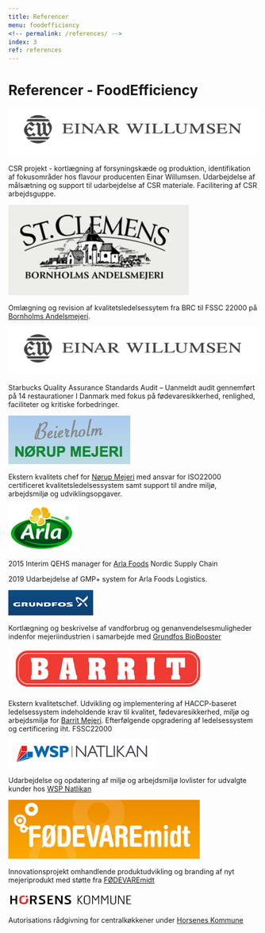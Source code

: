 ```yaml
---
title: Referencer
menu: foodefficiency
<!-- permalink: /references/ -->
index: 3
ref: references
---
```


# Referencer - FoodEfficiency

![Einar Willumsen Logo][1]

CSR projekt - kortlægning af forsyningskæde og produktion, identifikation af fokusområder hos flavour producenten Einar Willumsen. Udarbejdelse af målsætning og support til udarbejdelse af CSR materiale. Facilitering af CSR arbejdsguppe. 

![Bornholm Logo][2]

Omlægning og revision af kvalitetsledelsessytem fra BRC til FSSC 22000 på [Bornholms Andelsmejeri][3].

![Starbucks_logo Logo][18]

Starbucks Quality Assurance Standards Audit – Uanmeldt audit gennemført på 14 restaurationer I Danmark med fokus på fødevaresikkerhed, renlighed, faciliteter og kritiske forbedringer. 

![Beierholm Logo][4]

Ekstern kvalitets chef for [Nørup Mejeri][5] med ansvar for ISO22000 certificeret kvalitetsledelsessystem samt support til andre miljø, arbejdsmiljø og udviklingsopgaver.

 ![Arla Foods Logo][6]

2015 Interim QEHS manager for [Arla Foods][7] Nordic Supply Chain

2019 Udarbejdelse af GMP+ system for Arla Foods Logistics.  

![Grundfos Logo][8]

Kortlægning og beskrivelse af vandforbrug og genanvendelsesmuligheder indenfor mejeriindustrien i samarbejde med [Grundfos BioBooster][9]

![Barrit Logo][10]

Ekstern kvalitetschef. Udvikling og implementering af HACCP-baseret ledelsessystem indeholdende krav til kvalitet, fødevaresikkerhed, miljø og arbejdsmiljø for [Barrit Mejeri][11]. Efterfølgende opgradering af ledelsessystem og certificering iht. FSSC22000  

![WSP Natlikan Logo][12]

Udarbejdelse og opdatering af miljø og arbejdsmiljø lovlister for udvalgte kunder hos [WSP Natlikan][13]

![FODEVAREmidt Logo][14]

Innovationsprojekt omhandlende produktudvikling og branding af nyt mejeriprodukt med støtte fra [FØDEVAREmidt][15]

![Horsens Kommune Logo][16]

Autorisations rådgivning for centralkøkkener under [Horsenes Kommune][17]

[1]: /assets/images/logo/EW.png#thumbnail "Einar Willumsen Logo"
[2]: /assets/images/logo/Bornholm.png#thumbnail "Bornholm Logo"
[3]: https://st-clemens.dk/welcome/ "https://st-clemens.dk/welcome/"
[4]: /assets/images/logo/Beierholm.png#thumbnail "Beierholm Logo"
[5]: http://www.noerup-mejeri.dk/ "http://www.noerup-mejeri.dk/"
[6]: /assets/images/logo/Arla.png#thumbnail "Arla Foods Logo"
[7]: http://www.arlafoods.dk/ "http://www.arlafoods.dk/"
[8]: /assets/images/logo/Grundfos.png#thumbnail "Grundfos Logo"
[9]: http://www.grundfos-biobooster.com/#business "http://www.grundfos-biobooster.com/#business"
[10]: /assets/images/logo/Barrit.png#thumbnail "Barrit Logo"
[11]: http://www.barritmejeri.dk/ "http://www.barritmejeri.dk/"
[12]: /assets/images/logo/WSP-Natlikan.png#thumbnail "Wsp Natlikan Logo"
[13]: http://www.natlikan.com/ "http://www.natlikan.com/"
[14]: /assets/images/logo/FODEVAREmidt.png#thumbnail "Fodevare Midt Logo"
[15]: http://www.foedevaremidt.dk/ "http://www.foedevaremidt.dk/"
[16]: /assets/images/logo/Horsens-Kom.png#thumbnail "Horsens Kommune Logo"
[17]: https://horsens.dk "https://horsens.dk"
[18]: /assets/images/logo/EW.png#thumbnail "Starbucks_logo Logo"
